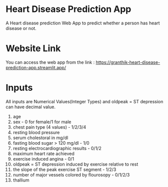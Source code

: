 # Heart Disease Prediction App

A Heart disease prediction Web App to predict whether a person has heart disease or not.

# Website Link
You can access the web app from the link :
https://granthik-heart-disease-prediction-app.streamlit.app/

# Inputs
All inputs are Numerical Values(Integer Types) and oldpeak = ST depression can have decimal value.

1. age
2. sex - 0 for female/1 for male
3. chest pain type (4 values) - 1/2/3/4
4. resting blood pressure
5. serum cholestoral in mg/dl
6. fasting blood sugar > 120 mg/dl - 1/0
7. resting electrocardiographic results - 0/1/2
8. maximum heart rate achieved
9. exercise induced angina - 0/1
10. oldpeak = ST depression induced by exercise relative to rest
11. the slope of the peak exercise ST segment - 1/2/3
12. number of major vessels colored by flourosopy - 0/1/2/3
13. thallium
